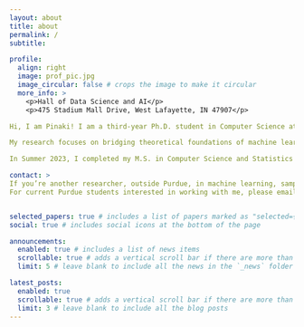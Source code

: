 ```yaml
---
layout: about
title: about
permalink: /
subtitle: 

profile:
  align: right
  image: prof_pic.jpg
  image_circular: false # crops the image to make it circular
  more_info: >
    <p>Hall of Data Science and AI</p>
    <p>475 Stadium Mall Drive, West Lafayette, IN 47907</p>

Hi, I am Pinaki! I am a third-year Ph.D. student in Computer Science at Purdue University, advised by [Dr. Rajiv Khanna](https://rjvak7.github.io/). 

My research focuses on bridging theoretical foundations of machine learning with practical challenges. Previosuly, I have worked on discrete MCMC sampling, under probabilistic methods for machine learning. I am also focussed on data-centric AI, particularly ML-enabled data annotation, data quality estimation, and data usage to better engage with the data pipeline to improve model genralization. Lately, I’ve been exploring how these rigorous, theory-driven principles can be applied to LLMs to better understand and improve their behavior.

In Summer 2023, I completed my M.S. in Computer Science and Statistics (Joint MS with Thesis) at Purdue, where my research centered on studying contextual bandits under sub-region-based disagreement for active learning. Prior to that, I received my B.S. in Computer Science from Purdue in Spring 2021, focusing on machine learning, theoretical computer science, and databases, with minors in Mathematics and Statistics.

contact: >
If you’re another researcher, outside Purdue, in machine learning, sampling algorithms, or healthcare+ai( a field I am deeply passionate about!), please feel free to shoot to email me. I welcome conversations about potential research collaborations and ways my expertise might be helpful.
For current Purdue students interested in working with me, please email me to set up a one-off coffee chat if you’d like to discuss some research ideas.


selected_papers: true # includes a list of papers marked as "selected={true}"
social: true # includes social icons at the bottom of the page

announcements:
  enabled: true # includes a list of news items
  scrollable: true # adds a vertical scroll bar if there are more than 3 news items
  limit: 5 # leave blank to include all the news in the `_news` folder

latest_posts:
  enabled: true
  scrollable: true # adds a vertical scroll bar if there are more than 3 new posts items
  limit: 3 # leave blank to include all the blog posts
---
```



